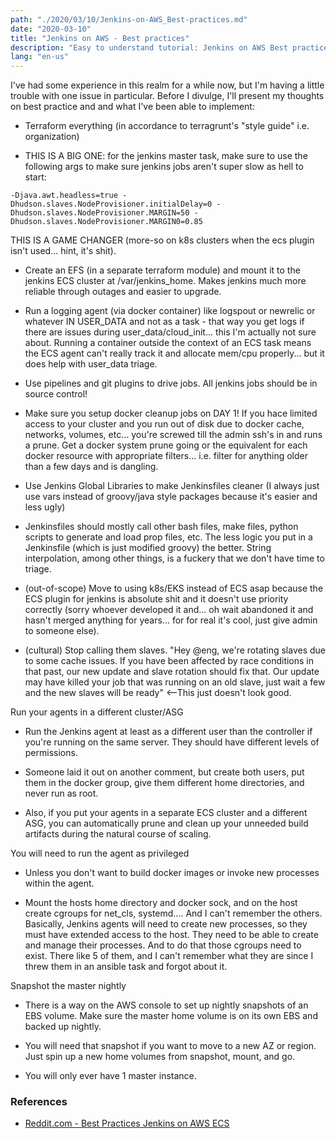 ```yaml
---
path: "./2020/03/10/Jenkins-on-AWS_Best-practices.md"
date: "2020-03-10"
title: "Jenkins on AWS - Best practices"
description: "Easy to understand tutorial: Jenkins on AWS Best practices"
lang: "en-us"
---
```


I've had some experience in this realm for a while now, but I'm having a little trouble with one issue in particular. Before I divulge, I'll present my thoughts on best practice and and what I've been able to implement:

- Terraform everything (in accordance to terragrunt's "style guide" i.e. organization)

- THIS IS A BIG ONE: for the jenkins master task, make sure to use the following args to make sure jenkins jobs aren't super slow as hell to start:

```
-Djava.awt.headless=true -Dhudson.slaves.NodeProvisioner.initialDelay=0 -Dhudson.slaves.NodeProvisioner.MARGIN=50 -Dhudson.slaves.NodeProvisioner.MARGIN0=0.85
```
THIS IS A GAME CHANGER (more-so on k8s clusters when the ecs plugin isn't used... hint, it's shit).

- Create an EFS (in a separate terraform module) and mount it to the jenkins ECS cluster at /var/jenkins_home. Makes jenkins much more reliable through outages and easier to upgrade.

- Run a logging agent (via docker container) like logspout or newrelic or whatever IN USER_DATA and not as a task - that way you get logs if there are issues during user_data/cloud_init... this I'm actually not sure about. Running a container outside the context of an ECS task means the ECS agent can't really track it and allocate mem/cpu properly... but it does help with user_data triage.

- Use pipelines and git plugins to drive jobs. All jenkins jobs should be in source control!

- Make sure you setup docker cleanup jobs on DAY 1! If you hace limited access to your cluster and you run out of disk due to docker cache, networks, volumes, etc... you're screwed till the admin ssh's in and runs a prune. Get a docker system prune going or the equivalent for each docker resource with appropriate filters... i.e. filter for anything older than a few days and is dangling.

- Use Jenkins Global Libraries to make Jenkinsfiles cleaner (I always just use vars instead of groovy/java style packages because it's easier and less ugly)

- Jenkinsfiles should mostly call other bash files, make files, python scripts to generate and load prop files, etc. The less logic you put in a Jenkinsfile (which is just modified groovy) the better. String interpolation, among other things, is a fuckery that we don't have time to triage.

- (out-of-scope) Move to using k8s/EKS instead of ECS asap because the ECS plugin for jenkins is absolute shit and it doesn't use priority correctly (sorry whoever developed it and... oh wait abandoned it and hasn't merged anything for years... for for real it's cool, just give admin to someone else).

- (cultural) Stop calling them slaves. "Hey @eng, we're rotating slaves due to some cache issues. If you have been affected by race conditions in that past, our new update and slave rotation should fix that. Our update may have killed your job that was running on an old slave, just wait a few and the new slaves will be ready" <--This just doesn't look good.

Run your agents in a different cluster/ASG

- Run the Jenkins agent at least as a different user than the controller if you're running on the same server. They should have different levels of permissions.

- Someone laid it out on another comment, but create both users, put them in the docker group, give them different home directories, and never run as root.

- Also, if you put your agents in a separate ECS cluster and a different ASG, you can automatically prune and clean up your unneeded build artifacts during the natural course of scaling.

You will need to run the agent as privileged

- Unless you don't want to build docker images or invoke new processes within the agent.

- Mount the hosts home directory and docker sock, and on the host create cgroups for net_cls, systemd.... And I can't remember the others. Basically, Jenkins agents will need to create new processes, so they must have extended access to the host. They need to be able to create and manage their processes. And to do that those cgroups need to exist. There like 5 of them, and I can't remember what they are since I threw them in an ansible task and forgot about it.

Snapshot the master nightly

- There is a way on the AWS console to set up nightly snapshots of an EBS volume. Make sure the master home volume is on its own EBS and backed up nightly.

- You will need that snapshot if you want to move to a new AZ or region. Just spin up a new home volumes from snapshot, mount, and go.

- You will only ever have 1 master instance.

### References ###

- [Reddit.com - Best Practices Jenkins on AWS ECS](https://www.reddit.com/r/devops/comments/9rpfbq/lets_talk_bestpractice_jenkins_on_aws_ecs/ "Best Practices Jenkins on AWS ECS")
